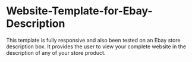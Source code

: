 # Website-Template-for-Ebay-Description
This template is fully responsive and also been tested on an Ebay store description box. It provides the user to view your complete website in the description of any of your store product.
